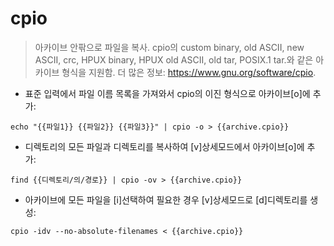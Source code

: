 # cpio

> 아카이브 안팎으로 파일을 복사. cpio의 custom binary, old ASCII, new ASCII, crc, HPUX binary, HPUX old ASCII, old tar, POSIX.1 tar.와 같은 아카이브 형식을 지원함.
> 더 많은 정보: <https://www.gnu.org/software/cpio>.

- 표준 입력에서 파일 이름 목록을 가져와서 cpio의 이진 형식으로 아카이브[o]에 추가:

`echo "{{파일1}} {{파일2}} {{파일3}}" | cpio -o > {{archive.cpio}}`

- 디렉토리의 모든 파일과 디렉토리를 복사하여 [v]상세모드에서 아카이브[o]에 추가:

`find {{디렉토리/의/경로}} | cpio -ov > {{archive.cpio}}`

- 아카이브에 모든 파일을 [i]선택하여 필요한 경우 [v]상세모드로 [d]디렉토리를 생성:

`cpio -idv --no-absolute-filenames < {{archive.cpio}}`
